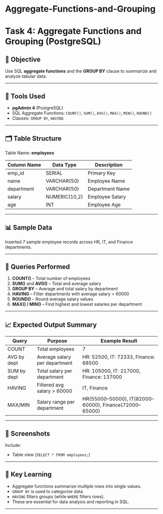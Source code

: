 # Aggregate-Functions-and-Grouping
# Task 4: Aggregate Functions and Grouping (PostgreSQL)

## 🎯 Objective
Use SQL **aggregate functions** and the **GROUP BY** clause to summarize and analyze tabular data.

---

## 🧰 Tools Used
- **pgAdmin 4** (PostgreSQL)
- SQL Aggregate Functions: `COUNT()`, `SUM()`, `AVG()`, `MAX()`, `MIN()`, `ROUND()`
- Clauses: `GROUP BY`, `HAVING`

---

## 🗂️ Table Structure
Table Name: **employees**

| Column Name | Data Type | Description |
|--------------|------------|-------------|
| emp_id | SERIAL | Primary Key |
| name | VARCHAR(50) | Employee Name |
| department | VARCHAR(50) | Department Name |
| salary | NUMERIC(10,2) | Employee Salary |
| age | INT | Employee Age |

---

## 📊 Sample Data
Inserted 7 sample employee records across HR, IT, and Finance departments.

---

## 🧮 Queries Performed
1. **COUNT()** – Total number of employees  
2. **SUM()** and **AVG()** – Total and average salary  
3. **GROUP BY** – Average and total salary by department  
4. **HAVING** – Filter departments with average salary > 60000  
5. **ROUND()** – Round average salary values  
6. **MAX() / MIN()** – Find highest and lowest salaries per department  

---

## 📈 Expected Output Summary
| Query | Purpose | Example Result |
|--------|----------|----------------|
| COUNT | Total employees | 7 |
| AVG by dept | Average salary per department | HR: 52500, IT: 72333, Finance: 68500 |
| SUM by dept | Total salary per department | HR: 105000, IT: 217000, Finance: 137000 |
| HAVING | Filtered avg salary > 60000 | IT, Finance |
| MAX/MIN | Salary range per department | HR(55000–50000), IT(82000–60000), Finance(72000–65000) |

---

## 📸 Screenshots
Include:
- Table view (`SELECT * FROM employees;`)

---

## 🧠 Key Learning
- Aggregate functions summarize multiple rows into single values.
- `GROUP BY` is used to categorize data.
- `HAVING` filters groups (while `WHERE` filters rows).
- These are essential for data analysis and reporting in SQL.

---
